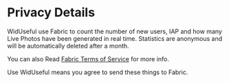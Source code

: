 # Privacy Details

WidUseful use Fabric to count the number of new users, IAP and how many Live Photos have been generated in real time. Statistics are anonymous and will be automatically deleted after a month.

You can also Read [Fabric Terms of Service](https://fabric.io/terms) for more info.

Use WidUseful means you agree to send these things to Fabric.

